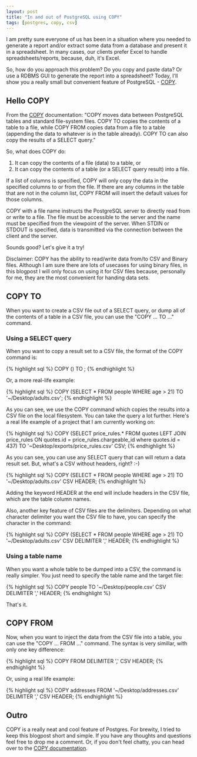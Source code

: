 ```yaml
---
layout: post
title: "In and out of PostgreSQL using COPY"
tags: [postgres, copy, csv]
---
```


I am pretty sure everyone of us has been in a situation where you needed to
generate a report and/or extract some data from a database and present it in a spreadsheet.
In many cases, our clients prefer Excel to handle spreadsheets/reports, because, duh, it's Excel.

So, how do you approach this problem? Do you copy and paste data? Or use a RDBMS GUI to
generate the report into a spreadsheet? Today, I'll show you a really small but convenient feature
of PostgreSQL - [COPY](http://www.postgresql.org/docs/9.2/static/sql-copy.html).


## Hello COPY

From the [COPY](http://www.postgresql.org/docs/9.2/static/sql-copy.html)
documentation: "COPY moves data between PostgreSQL tables and standard file-system files.
COPY TO copies the contents of a table to a file, while COPY FROM copies data from
a file to a table (appending the data to whatever is in the table already). COPY TO
can also copy the results of a SELECT query."

So, what does COPY do:

1. It can copy the contents of a file (data) to a table, or
2. It can copy the contents of a table (or a SELECT query result) into a file.

If a list of columns is specified, COPY will only copy the data in the specified
columns to or from the file. If there are any columns in the table that are not in the column list,
COPY FROM will insert the default values for those columns.

COPY with a file name instructs the PostgreSQL server to directly read from or write to a file.
The file must be accessible to the server and the name must be specified from the viewpoint of the server.
When STDIN or STDOUT is specified, data is transmitted via the connection between the client and the server.

Sounds good? Let's give it a try!

Disclaimer: COPY has the ability to read/write data from/to CSV and Binary files. Although I am
sure there are lots of usecases for using binary files, in this blogpost I will
only focus on using it for CSV files because, personally for me, they are the most
convenient for handing data sets.

## COPY TO

When you want to create a CSV file out of a SELECT query, or dump all of the contents of
a table in a CSV file, you can use the "COPY ... TO ..." command.

### Using a SELECT query

When you want to copy a result set to a CSV file, the format of the COPY command is:

{% highlight sql %}
COPY (<select-query-here>) TO <file-path>;
{% endhighlight %}

Or, a more real-life example:

{% highlight sql %}
COPY (SELECT * FROM people WHERE age > 21) TO '~/Desktop/adults.csv';
{% endhighlight %}

As you can see, we use the COPY command which copies the results into a CSV file on the local filesystem.
You can take the query a lot further. Here's a real life example of a project that I am
currently working on:

{% highlight sql %}
COPY (SELECT price_rules.* FROM quotes LEFT JOIN price_rules ON quotes.id = price_rules.chargeable_id where quotes.id = 437) TO '~Desktop/exports/price_rules.csv' CSV;
{% endhighlight %}

As you can see, you can use any SELECT query that can will return a data result set.
But, what's a CSV without headers, right? :-)

{% highlight sql %}
COPY (SELECT * FROM people WHERE age > 21) TO '~/Desktop/adults.csv' CSV HEADER;
{% endhighlight %}

Adding the keyword HEADER at the end will include headers in the CSV file, which
are the table column names.

Also, another key feature of CSV files are the delimiters. Depending on what character
delimiter you want the CSV file to have, you can specify the character in the command:

{% highlight sql %}
COPY (SELECT * FROM people WHERE age > 21) TO '~/Desktop/adults.csv' CSV DELIMITER ',' HEADER;
{% endhighlight %}

### Using a table name

When you want a whole table to be dumped into a CSV, the command is really simpler.
You just need to specify the table name and the target file:

{% highlight sql %}
COPY people TO '~/Desktop/people.csv' CSV DELIMITER ',' HEADER;
{% endhighlight %}

That's it.

## COPY FROM

Now, when you want to inject the data from the CSV file into a table, you can use the
"COPY ... FROM ..." command. The syntax is very simillar, with only one key difference:

{% highlight sql %}
COPY <table-name> FROM <file-path> DELIMITER ',' CSV HEADER;
{% endhighlight %}

Or, using a real life example:

{% highlight sql %}
COPY addresses FROM '~/Desktop/addresses.csv' DELIMITER ',' CSV HEADER;
{% endhighlight %}

## Outro

COPY is a really neat and cool feature of Postgres. For brewity, I tried to keep this
blogpost short and simple. If you have any thoughts and questions feel free to drop me a comment.
Or, if you don't feel chatty, you can head over to the [COPY documentation](http://www.postgresql.org/docs/9.4/static/sql-copy.html).
